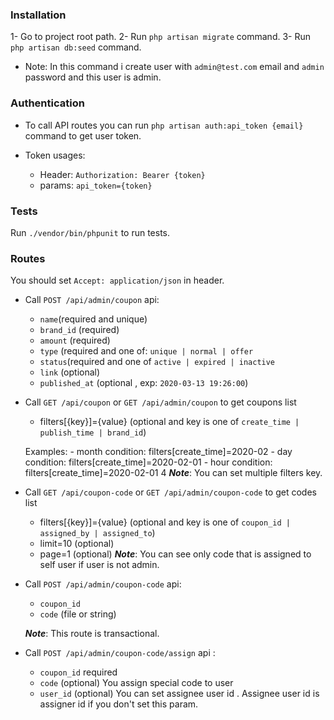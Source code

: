 ### Installation

1- Go to project root path.
2- Run `php artisan migrate` command.
3- Run `php artisan db:seed` command.
- Note: In this command i create user with `admin@test.com` email and `admin` password and this user is admin.
 
### Authentication

* To call API routes you can run `php artisan auth:api_token {email}` command to get user token.

* Token usages:
    - Header: `Authorization: Bearer {token}`
    - params: `api_token={token}`

### Tests

Run `./vendor/bin/phpunit` to run tests.


### Routes
You should set `Accept: application/json` in header.

* Call `POST /api/admin/coupon` api: 
    - `name`(required and unique) 
    - `brand_id` (required)
    - `amount` (required)
    - `type` (required and one of: `unique | normal | offer` 
    - `status`(required and one of `active | expired | inactive`
    - `link` (optional)
    - `published_at` (optional , exp: `2020-03-13 19:26:00`)


* Call `GET /api/coupon` or `GET /api/admin/coupon` to get coupons list
    - filters[{key}]={value} (optional and key is one of `create_time | publish_time | brand_id`)
    
    Examples: 
        - month condition: filters[create_time]=2020-02
        - day condition: filters[create_time]=2020-02-01
        - hour condition: filters[create_time]=2020-02-01 4
    ***Note***: You can set multiple filters key.
      


* Call `GET /api/coupon-code` or `GET /api/admin/coupon-code` to get codes list
    - filters[{key}]={value} (optional and key is one of `coupon_id | assigned_by | assigned_to`)
    - limit=10 (optional)
    - page=1 (optional)
    ***Note***: You can see only code that is assigned to self user if user is not admin.
    

* Call `POST /api/admin/coupon-code` api: 
    - `coupon_id` 
    - `code` (file or string)
    
    ***Note***: This route is transactional. 

* Call `POST /api/admin/coupon-code/assign` api :

    - `coupon_id` required
    - `code` (optional) You assign special code to user
    - `user_id` (optional) You can set assignee user id . Assignee user id is assigner id if you don't set this param.
     

